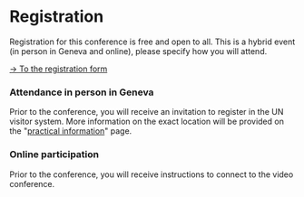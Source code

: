 # Registration

Registration for this conference is free and open to all. This is a hybrid event (in person in Geneva and online), please specify how you will attend.

[→ To the registration form](https://unog.libcal.com/calendar/archivestraining/IntellectualCooperationConference)

### Attendance in person in Geneva

Prior to the conference, you will receive an invitation to register in the UN visitor system. More information on the exact location will be provided on the "[practical information](https://intellectualcooperation.org/informations)" page.

### Online participation

Prior to the conference, you will receive instructions to connect to the video conference.
